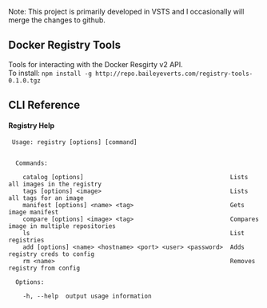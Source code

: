 Note: This project is primarily developed in VSTS and I occasionally will merge the changes to github.  

## Docker Registry Tools  
Tools for interacting with the Docker Resgirty v2 API.  
To install: `npm install -g http://repo.baileyeverts.com/registry-tools-0.1.0.tgz`  

## CLI Reference  
#### Registry Help  
```
 Usage: registry [options] [command]


  Commands:

    catalog [options]                                         Lists all images in the registry
    tags [options] <image>                                    Lists all tags for an image
    manifest [options] <name> <tag>                           Gets image manifest
    compare [options] <image> <tag>                           Compares image in multiple repositories
    ls                                                        List registries
    add [options] <name> <hostname> <port> <user> <password>  Adds registry creds to config
    rm <name>                                                 Removes registry from config

  Options:

    -h, --help  output usage information
```  